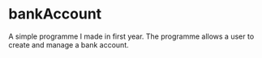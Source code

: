 # bankAccount
A simple programme I made in first year. The programme allows a user to create and manage a bank account.
